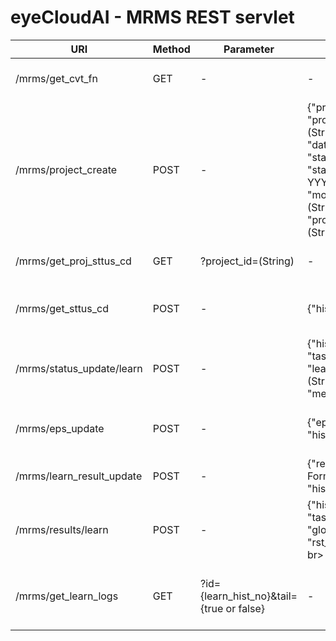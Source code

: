 # eyeCloudAI - MRMS REST servlet
|URI|Method|Parameter|Body|Return|Notes|
|---|------|---------|----|------|-----|
|/mrms/get_cvt_fn|GET|-|-| - success : List<Json> Format (String) </br> - error : "error"|변환함수 리스트|
|/mrms/project_create|POST|-|{"project_id" : (String), </br> "project_purpose_cd" : (String), </br> "dataset_id" : (String), </br> "status" : (String), </br> "start_time" : (String, YYYYmmddHHMMSS), </br> "modeling_mode" : (String), </br> "project_target_data" : (String)}| - success : "1" </br> - error : "error" |Insert New Project|
|/mrms/get_proj_sttus_cd|GET|?project_id=(String)|-|- success : Status(String) </br> - error : "error" |Get project Status Code|
|/mrms/get_sttus_cd|POST|-|{"hist_no": (String)}|- success : Status(String) </br> - error : "error" |Get Learning Status Code|
|/mrms/status_update/learn|POST|-|{"hist_no": (String), </br> "task_idx": (String),  </br> "learn_sttus_cd": (String),  </br> "message": (String)}|- success : "1" </br> - error : "error" |Update Learning Status Code|
|/mrms/eps_update|POST|-|{"eps"" : (String), </br> "hist_no" : (String)}|- success : "1" </br> - error : "error" |Update EPS(Events Per Second)|
|/mrms/learn_result_update|POST|-|{"result": (JSON Format String), </br> "hist_no": (String)}|- success : "1" </br> - error : "error" |Update Learn Result|
|/mrms/results/learn|POST|-|{"hist_no": (String) </br> "task_idx": (String), </br> "global_sn": (String), </br> "rst_type": (String),< br> "result: (List)}|- success : "1" </br> - error : "error" |get Learn Results|
|/mrms/get_learn_logs|GET|?id={learn_hist_no}&tail={true or false}|-| (String) JSON logs </br> ex){"worker_{idx}": "log string"}| get Learning Pod Logs(ALL workers)

